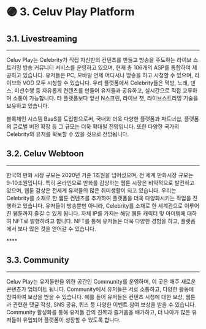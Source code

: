 # 🟣 3. Celuv Play Platform

## **3.1. Livestreaming**

***

Celuv Play는 Celebrity가 직접 자신만의 컨텐츠를 만들고 방송을 주도하는 라이브 스트리밍 방송 커뮤니티 서비스를 운영하고 있으며, 현재 총 106개의 ASP를 통합하여 제공하고 있습니다. 유저들은 PC, 모바일 언제 어디서나 방송을 하고 시청할 수 있으며, 라이브와 VOD 모두 시청할 수 있습니다. 우리 플랫폼에서 Celebrity들은 먹방, 노래, 댄스, 미션수행 등 자유롭게 컨텐츠를 만들어 유저들과 공유하고, 실시간으로 직접 교류하며 소통이 가능합니다. 타 플랫폼보다 앞선 N스크린, 라이브 챗, 라이브스트리밍 기술을 보유하고 있습니다.

블록체인 시스템 BaaS를 도입함으로써, 국내외 더욱 다양한 플랫폼과 파트너십, 플랫폼의 글로벌 버전 확장 등 그 규모는 더욱 확대될 전망입니다. 또한 다양한 국가의 Celebrity와 유저를 확보할 수 있을 것으로 전망됩니다.

## **3.2. Celuv Webtoon**

***

한국의 만화 시장 규모는 2020년 기준 1조원을 넘어섰으며, 전 세계 만화시장 규모는 9-10조원입니다. 특히 온라인으로 만화를 감상하는 웹툰 시장은 비약적으로 발전하고 있으며, 웹툰 감상은 전세계 유저들의 많은 취미생활이 되고 있습니다. 우리는 Celebrity를 소재로 한 웹툰 컨텐츠를 추가하여 플랫폼을 더욱 다양화시키는 작업을 진행하고 있습니다. 유저들이 방송뿐만 아니라, Celebrity를 소재로 한 세계관으로 이루어진 웹툰까지 즐길 수 있게 됩니다. 자체 IP를 가지는 해당 웹툰 캐릭터 및 아이템에 대하여 NFT로 발행하려고 합니다. NFT를 통해 유저들은 더욱 다양한 경험을 하고, 플랫폼에서 보다 많은 것을 얻어갈 수 있습니다.

\*\*\*\*

## **3.3. Community**

***

Celuv Play는 유저들만을 위한 공간인 Community를 운영하며, 이 곳은 매주 새로운 콘텐츠가 업데이트 됩니다. Community에서 유저들은 서로 소통하고, 다양한 활동에 참여하여 보상을 받을 수 있습니다. 예를 들어 유저들은 컨텐츠 시청에 대한 보상, 웹툰과 관련한 댓글 작성, SNS 공유, 퀴즈 등 다양한 이벤트 참여 보상을 받을 수 있습니다. Community 활성화를 통해 유저들 간의 친목과 즐거움을 배가하고, 더 나아가 많은 유저들이 유입되어 플랫폼이 성장할 수 있도록 합니다.
